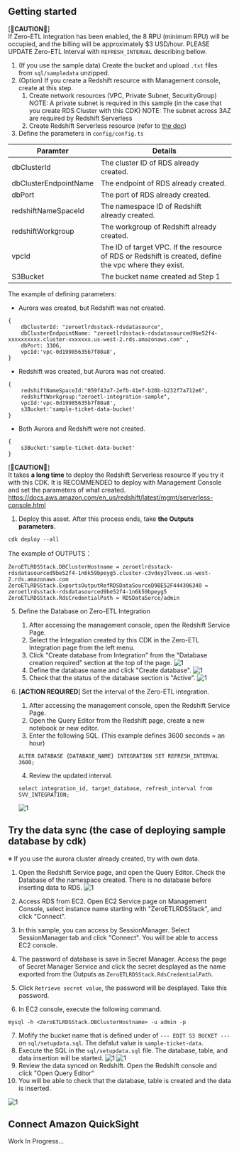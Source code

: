 ## Getting started

[📣**CAUTION**📣]   
If Zero-ETL integration has been enabled, the 8 RPU (minimum RPU) will be occupied, and the billing will be approximately $3 USD/hour. PLEASE UPDATE Zero-ETL Interval with `REFRESH_INTERVAL` describing bellow.

1. (If you use the sample data) Create the bucket and upload  `.txt` files from `sql/sampledata` unzipped.
2. (Option) If you create a Redshift resource with Management console, create at this step.
   1. Create network resources (VPC, Private Subnet, SecurityGroup)
        NOTE: A private subnet is required in this sample (in the case that you create RDS Cluster with this CDK)
        NOTE: The subnet across 3AZ are required by Redshift Serverless
   2. Create Redshift Serverless resource (refer to [the doc](https://docs.aws.amazon.com/ja_jp/redshift/latest/gsg/new-user-serverless.html#serverless-console-resource-creation))
3. Define the parameters in `config/config.ts`

|Paramter|Details|
|---|---|
|dbClusterId|The cluster ID of RDS already created.|
|dbClusterEndpointName|The endpoint of RDS already created.|
|dbPort|The port of RDS already created.|
|redshiftNameSpaceId|The namespace ID of Redshift already created.|
|redshiftWorkgroup|The workgroup of Redshift already created.|
|vpcId|The ID of target VPC. If the resource of RDS or Redshift is created, define the vpc where they exist.|
|S3Bucket|The bucket name created ad Step 1|

The example of defining parameters:

* Aurora was created, but Redshift was not created.

```
{
    dbClusterId: "zeroetlrdsstack-rdsdatasource", 
    dbClusterEndpointName: "zeroetlrdsstack-rdsdatasourced9be52f4-xxxxxxxxxx.cluster-xxxxxxx.us-west-2.rds.amazonaws.com" ,
    dbPort: 3306, 
    vpcId:'vpc-0d19985635b7f80a8',
}
```

* Redshift was created, but Aurora was not created.
```
{
    redshiftNameSpaceId:"059f43a7-2efb-41ef-b20b-b232f7a712e6", 
    redshiftWorkgroup:"zeroetl-integration-sample", 
    vpcId:'vpc-0d19985635b7f80a8',
    s3Bucket:'sample-ticket-data-bucket' 
}
```

* Both Aurora and Redshift were not created.
```
{
    s3Bucket:'sample-ticket-data-bucket' 
}
```

[📣**CAUTION**📣]  
It takes **a long time** to deploy the Redshift Serverless resource If you try it with this CDK. It is RECOMMENDED to deploy with Management Console and set the parameters of what created.
https://docs.aws.amazon.com/en_us/redshift/latest/mgmt/serverless-console.html

1. Deploy this asset. After this process ends, take **the Outputs parameters**.

```
cdk deploy --all
```  

The example of OUTPUTS：
```
ZeroETLRDSStack.DBClusterHostname = zeroetlrdsstack-rdsdatasourced9be52f4-1n6k59bpeyg5.cluster-c3vdey2lveec.us-west-2.rds.amazonaws.com
ZeroETLRDSStack.ExportsOutputRefRDSDataSourceD9BE52F444306340 = zeroetlrdsstack-rdsdatasourced9be52f4-1n6k59bpeyg5
ZeroETLRDSStack.RdsCredentialPath = RDSDataSorce/admin
```

5. Define the Database on Zero-ETL Integration
   1. After accessing the management console, open the Redshift Service Page.
   2. Select the Integration created by this CDK in the Zero-ETL Integration page from the left menu.
   3. Click "Create database from Integration" from the "Database creation required" section at the top of the page.
   ![1](./image/image1.png)
   4. Define the database name and click "Create database".
   ![1](./image/image2.png)
   5. Check that the status of the database section is "Active".
   ![1](./image/image3.png)

6. [**ACTION REQUIRED**] Set the interval of the Zero-ETL integration.
   1. After accessing the management console, open the Redshift Service Page.
   2. Open the Query Editor from the Redshift page, create a new notebook or new editor.
   3. Enter the following SQL. (This example defines 3600 seconds = an hour)
   ```
   ALTER DATABASE {DATABASE_NAME} INTEGRATION SET REFRESH_INTERVAL 3600;
   ```
   4. Review the updated interval.
   ```
   select integration_id, target_database, refresh_interval from SVV_INTEGRATION;
   ```
   ![1](./image/image11.png)


## Try the data sync (the case of deploying sample database by cdk)

※ If you use the aurora cluster already created, try with own data.

1. Open the Redshift Service page, and open the Query Editor. Check the Database of the namespace created. There is no database before inserting data to RDS.
![1](./image/image5.png)

2. Access RDS from EC2. Open EC2 Service page on Management Console, select instance name starting with "ZeroETLRDSStack", and click "Connect".
3.  In this sample, you can access by SessionManager. Select SessionManager tab and click "Connect". You will be able to access EC2 console.
4.  The password of database is save in Secret Manager. Access the page of Secret Manager Service and click the secret desplayed as the name exported from the Outputs as `ZeroETLRDSStack.RdsCredentialPath`.
5.  Click `Retrieve secret value`, the password will be desplayed. Take this password.
6.  In EC2 console, execute the following command.
```
mysql -h <ZeroETLRDSStack.DBClusterHostname> -u admin -p
```
7. Mofify the bucket name that is defined under of  `--- EDIT S3 BUCKET ---` on `sql/setupdata.sql`. The defalut value is `sample-ticket-data`.
8. Execute the SQL in the `sql/setupdata.sql` file. The database, table, and data insertion will be started.
![1](./image/image7.png)
![1](./image/image10.png)
9. Review the data synced on Redshift. Open the Redshift console and click "Open Query Editor"
10. You will be able to check that the database, table is created and the data is inserted.
 
 ![1](./image/image8.png)

 ## Connect Amazon QuickSight
 Work In Progress...
